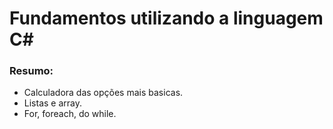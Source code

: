 # Fundamentos utilizando a linguagem C#

### Resumo:

- Calculadora das opções mais basicas.
- Listas e array.
- For, foreach, do while.
